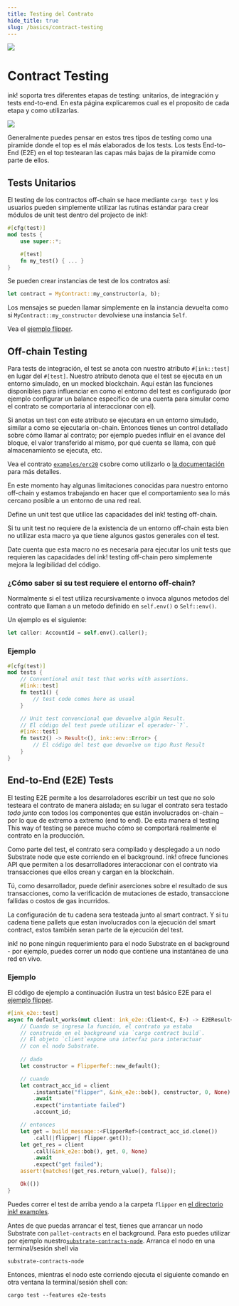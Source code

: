 ```yaml
---
title: Testing del Contrato
hide_title: true
slug: /basics/contract-testing
---
```


<img src="/img/title/testing1.svg" className="titlePic" />

# Contract Testing

ink! soporta tres diferentes etapas de testing: unitarios, de integración
y tests end-to-end. En esta página explicaremos cual es el proposito de cada
etapa y como utilizarlas.

<img src="/img/testing.png" />

Generalmente puedes pensar en estos tres tipos de testing como una piramide
donde el top es el más elaborados de los tests. Los tests End-to-End (E2E)
en el top testearan las capas más bajas de la piramide como parte de ellos.



## Tests Unitarios

El testing de los contractos off-chain se hace mediante `cargo test` y los usuarios pueden simplemente utilizar las rutinas estándar para 
crear módulos de unit test dentro del projecto de ink!:

```rust
#[cfg(test)]
mod tests {
    use super::*;

    #[test]
    fn my_test() { ... }
}
```

Se pueden crear instancias de test de los contratos así:

```rust
let contract = MyContract::my_constructor(a, b);
```

Los mensajes se pueden llamar simplemente en la instancia devuelta como si `MyContract::my_constructor` devolviese
una instancia `Self`.

Vea el [ejemplo flipper](https://github.com/paritytech/ink/blob/master/examples/flipper/lib.rs).


## Off-chain Testing

Para tests de integración, el test se anota con nuestro atributo `#[ink::test]`
en lugar del `#[test]`. Nuestro atributo denota que el test se ejecuta
en un entorno simulado, en un mocked blockchain. Aquí están las funciones disponibles
para influenciar en como el entorno del test es configurado (por ejemplo configurar un balance específico 
de una cuenta para simular como el contrato se comportaria al interaccionar con el).

Si anotas un test con este atributo se ejecutara en un entorno simulado, 
similar a como se ejecutaría on-chain.
Entonces tienes un control detallado sobre cómo llamar al contrato;
por ejemplo puedes influir en el avance del bloque, el valor transferido al mismo,
por qué cuenta se llama, con qué almacenamiento se ejecuta, etc.


Vea el contrato [`examples/erc20`](https://github.com/paritytech/ink/blob/master/examples/erc20/lib.rs) csobre como utilizarlo o [la documentación](https://docs.rs/ink/4.0.0/ink/attr.test.html) para más detalles.

En este momento hay algunas limitaciones conocidas para nuestro entorno off-chain y estamos trabajando
en hacer que el comportamiento sea lo más cercano posible a un entorno de una red real.

Define un unit test que utilice las capacidades del ink! testing off-chain.

Si tu unit test no requiere de la existencia de un entorno off-chain esta bien no 
utilizar esta macro ya que tiene algunos gastos generales con el test.

Date cuenta que esta macro no es necesaria para ejecutar los unit tests que requieren
las capacidades del ink! testing off-chain pero simplemente mejora la legibilidad del código.

### ¿Cómo saber si su test requiere el entorno off-chain?

Normalmente si el test utiliza recursivamente o invoca algunos metodos del contrato que
llaman a un metodo definido en `self.env()` o `Self::env()`.

Un ejemplo es el siguiente:

```rust
let caller: AccountId = self.env().caller();
```

### Ejemplo

```rust
#[cfg(test)]
mod tests {
    // Conventional unit test that works with assertions.
    #[ink::test]
    fn test1() {
        // test code comes here as usual
    }

    // Unit test convencional que devuelve algún Result.
    // El código del test puede utilizar el operador-`?`.
    #[ink::test]
    fn test2() -> Result<(), ink::env::Error> {
        // El código del test que devuelve un tipo Rust Result
    }
}
```


## End-to-End (E2E) Tests


El testing E2E permite a los desarroladores escribir un test que no solo testeara el contrato de 
manera aislada; en su lugar el contrato sera testado _todo junto_ con todos los componentes 
que están involucrados on-chain – por lo que de extremo a extremo (end to end). De esta manera el testing This way of testing se parece mucho cómo se comportará realmente el contrato en la producción.

Como parte del test, el contrato sera compilado y desplegado a un nodo Substrate node que este corriendo en el background.
ink! ofrece funciones API que permiten a los desarrolladores interaccionar con el contrato via transacciones
que ellos crean y cargan en la blockchain.

Tú, como desarrollador, puede definir aserciones sobre el resultado de sus transacciones, como la verificación de mutaciones de estado, transaccione fallidas o costos de gas incurridos.

La configuración de tu cadena sera testeada junto al smart contract. Y si tu cadena tiene pallets que 
estan involucrados con la ejecución del smart contract, estos también seran parte de la ejecución del test.

ink! no pone ningún requerimiento para el nodo Substrate en el background - por ejemplo,
puedes correr un nodo que contiene una instantánea de una red en vivo.

### Ejemplo

El código de ejemplo a continuación ilustra un test básico E2E para el
[ejemplo flipper](https://github.com/paritytech/ink/blob/master/examples/flipper/lib.rs).

```rust
#[ink_e2e::test]
async fn default_works(mut client: ink_e2e::Client<C, E>) -> E2EResult<()> {
    // Cuando se ingresa la función, el contrato ya estaba
    // construido en el background via `cargo contract build`.
    // El objeto `client`expone una interfaz para interactuar
    // con el nodo Substrate.
    
    // dado
    let constructor = FlipperRef::new_default();

    // cuando
    let contract_acc_id = client
        .instantiate("flipper", &ink_e2e::bob(), constructor, 0, None)
        .await
        .expect("instantiate failed")
        .account_id;

    // entonces
    let get = build_message::<FlipperRef>(contract_acc_id.clone())
        .call(|flipper| flipper.get());
    let get_res = client
        .call(&ink_e2e::bob(), get, 0, None)
        .await
        .expect("get failed");
    assert!(matches!(get_res.return_value(), false));

    Ok(())
}
```

Puedes correr el test de arriba yendo a la carpeta `flipper` en
[el directorio ink! examples](https://github.com/paritytech/ink/tree/master/examples).

Antes de que puedas arrancar el test, tienes que arrancar un nodo Substrate
con `pallet-contracts` en el background.
Para esto puedes utilizar por ejemplo nuestro[`substrate-contracts-node`](https://github.com/paritytech/substrate-contracts-node). Arranca el nodo en una terminal/sesión shell via

```
substrate-contracts-node
```

Entonces, mientras el nodo este corriendo ejecuta el siguiente comando
en otra ventana la terminal/sesión shell con:

```
cargo test --features e2e-tests
```
